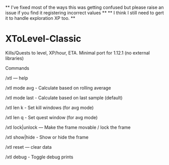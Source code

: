 ** I've fixed most of the ways this was getting confused but please raise an issue if you find it registering incorrect values **
** I think I still need to gert it to handle exploration XP too. **

# XToLevel-Classic
Kills/Quests to level, XP/hour, ETA. Minimal port for 1.12.1 (no external libraries)

Commands

/xtl — help

/xtl mode avg - Calculate based on rolling average

/xtl mode last - Calculate based on last sample (default)

/xtl len k <n> - Set kill windows (for avg mode)

/xtl len q <n> - Set quest window (for avg mode)

/xtl lock|unlock — Make the frame movable / lock the frame

/xtl show|hide - Show or hide the frame

/xtl reset — clear data

/xtl debug - Toggle debug prints
